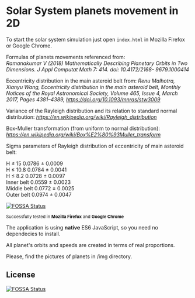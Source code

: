 # Solar System planets movement in 2D 

To start the solar system simulation just open `index.html` in Mozilla Firefox or Google Chrome.

Formulas of planets movements referenced from:   
*Ramanakumar V (2018) Mathematically Describing Planetary Orbits in Two Dimensions. J Appl Computat Math 7: 414. doi: 10.4172/2168-
9679.1000414*

Eccentricity distribution in the main asteroid belt from:
*Renu Malhotra, Xianyu Wang, Eccentricity distribution in the main asteroid belt,
 Monthly Notices of the Royal Astronomical Society, Volume 465, Issue 4, March 2017,
 Pages 4381–4389, https://doi.org/10.1093/mnras/stw3009*
 
Variance of the Rayleigh distribution and its relation to standard normal distribution: 
*https://en.wikipedia.org/wiki/Rayleigh_distribution*

Box-Muller transformation (from uniform to normal distribution):
*https://en.wikipedia.org/wiki/Box%E2%80%93Muller_transform*

Sigma parameters of Rayleigh distribution of eccentricity of main asteroid belt:  

H ≤ 15 	        0.0786 ± 0.0009  
H ≤ 10.8 	    0.0784 ± 0.0041  
H ≤ 8.2 	    0.0728 ± 0.0097  
Inner belt 	    0.0559 ± 0.0023  
Middle belt 	0.0772 ± 0.0025  
Outer belt 	    0.0974 ± 0.0047   

[![FOSSA Status](https://app.fossa.io/api/projects/git%2Bgithub.com%2Fhirocsingh%2F2D-solar-system-model.svg?type=shield)](https://app.fossa.io/projects/git%2Bgithub.com%2Fhirocsingh%2F2D-solar-system-model?ref=badge_shield)

<small>Successfully tested in <b>Mozilla Firefox</b> and <b>Google Chrome</b></small>

The application is using <b>native</b> ES6 JavaScript, so you need no dependecies to install.

All planet's orbits and speeds are created in terms of real proportions.

Please, find the pictures of planets in /img directory. 

## License
[![FOSSA Status](https://app.fossa.io/api/projects/git%2Bgithub.com%2Fhirocsingh%2F2D-solar-system-model.svg?type=large)](https://app.fossa.io/projects/git%2Bgithub.com%2Fhirocsingh%2F2D-solar-system-model?ref=badge_large)